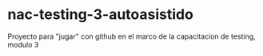 # nac-testing-3-autoasistido
Proyecto para "jugar" con github en el marco de la capacitacion de testing, modulo 3
